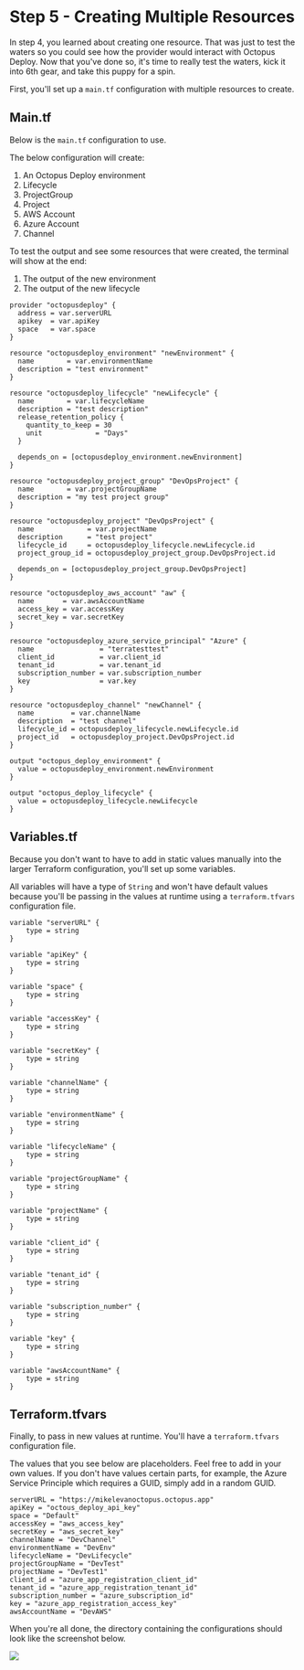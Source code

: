 # Step 5 - Creating Multiple Resources
In step 4, you learned about creating one resource. That was just to test the waters so you could see how the provider would interact with Octopus Deploy. Now that you've done so, it's time to really test the waters, kick it into 6th gear, and take this puppy for a spin.

First, you'll set up a `main.tf` configuration with multiple resources to create.

## Main.tf
Below is the `main.tf` configuration to use.

The below configuration will create:
1. An Octopus Deploy environment
2. Lifecycle
3. ProjectGroup
4. Project 
5. AWS Account
6. Azure Account
7. Channel

To test the output and see some resources that were created, the terminal will show at the end:
1. The output of the new environment
2. The output of the new lifecycle

```
provider "octopusdeploy" {
  address = var.serverURL
  apikey  = var.apiKey
  space   = var.space
}

resource "octopusdeploy_environment" "newEnvironment" {
  name        = var.environmentName
  description = "test environment"
}

resource "octopusdeploy_lifecycle" "newLifecycle" {
  name        = var.lifecycleName
  description = "test description"
  release_retention_policy {
    quantity_to_keep = 30
    unit             = "Days"
  }

  depends_on = [octopusdeploy_environment.newEnvironment]
}

resource "octopusdeploy_project_group" "DevOpsProject" {
  name        = var.projectGroupName
  description = "my test project group"
}

resource "octopusdeploy_project" "DevOpsProject" {
  name             = var.projectName
  description      = "test project"
  lifecycle_id     = octopusdeploy_lifecycle.newLifecycle.id
  project_group_id = octopusdeploy_project_group.DevOpsProject.id

  depends_on = [octopusdeploy_project_group.DevOpsProject]
}

resource "octopusdeploy_aws_account" "aw" {
  name       = var.awsAccountName
  access_key = var.accessKey
  secret_key = var.secretKey
}

resource "octopusdeploy_azure_service_principal" "Azure" {
  name                = "terratesttest"
  client_id           = var.client_id
  tenant_id           = var.tenant_id
  subscription_number = var.subscription_number
  key                 = var.key
}

resource "octopusdeploy_channel" "newChannel" {
  name         = var.channelName
  description  = "test channel"
  lifecycle_id = octopusdeploy_lifecycle.newLifecycle.id
  project_id   = octopusdeploy_project.DevOpsProject.id
}

output "octopus_deploy_environment" {
  value = octopusdeploy_environment.newEnvironment
}

output "octopus_deploy_lifecycle" {
  value = octopusdeploy_lifecycle.newLifecycle
}

```

## Variables.tf
Because you don't want to have to add in static values manually into the larger Terraform configuration, you'll set up some variables.

All variables will have a type of `String` and won't have default values because you'll be passing in the values at runtime using a `terraform.tfvars` configuration file.

```
variable "serverURL" {
    type = string
}

variable "apiKey" {
    type = string
}

variable "space" {
    type = string
}

variable "accessKey" {
    type = string
}

variable "secretKey" {
    type = string
}

variable "channelName" {
    type = string
}

variable "environmentName" {
    type = string
}

variable "lifecycleName" {
    type = string
}

variable "projectGroupName" {
    type = string
}

variable "projectName" {
    type = string
}

variable "client_id" {
    type = string
}

variable "tenant_id" {
    type = string
}

variable "subscription_number" {
    type = string
}

variable "key" {
    type = string
}

variable "awsAccountName" {
    type = string
}
```

## Terraform.tfvars
Finally, to pass in new values at runtime. You'll have a `terraform.tfvars` configuration file. 

The values that you see below are placeholders. Feel free to add in your own values. If you don't have values certain parts, for example, the Azure Service Principle which requires a GUID, simply add in a random GUID.

```
serverURL = "https://mikelevanoctopus.octopus.app"
apiKey = "octous_deploy_api_key"
space = "Default"
accessKey = "aws_access_key"
secretKey = "aws_secret_key"
channelName = "DevChannel"
environmentName = "DevEnv"
lifecycleName = "DevLifecycle"
projectGroupName = "DevTest"
projectName = "DevTest1"
client_id = "azure_app_registration_client_id"
tenant_id = "azure_app_registration_tenant_id"
subscription_number = "azure_subscription_id"
key = "azure_app_registration_access_key"
awsAccountName = "DevAWS"
```

When you're all done, the directory containing the configurations should look like the screenshot below.

![](images/build.jpg)